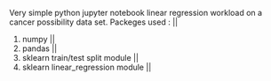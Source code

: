 Very simple python jupyter notebook linear regression workload on a cancer possibility data set.
 Packeges used : ||
 1. numpy ||
 2. pandas ||
 3. sklearn train/test split module ||
 4. sklearn linear_regression module ||
